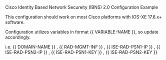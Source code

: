 Cisco Identity Based Network Secureity (IBNS) 2.0 Configuration Example

This configuration should work on most Cisco platforms with IOS-XE 17.6.x+ software.

Configuration utilizes variables in format {{ VARIABLE-NAME }}, so update accordingly.

i.e. {{ DOMAIN-NAME }} , {{ RAD-MGMT-INF }} , {{ ISE-RAD-PSN1-IP }} , {{ ISE-RAD-PSN2-IP }} , {{ ISE-RAD-PSN1-KEY }} , {{ ISE-RAD-PSN2-KEY }}
